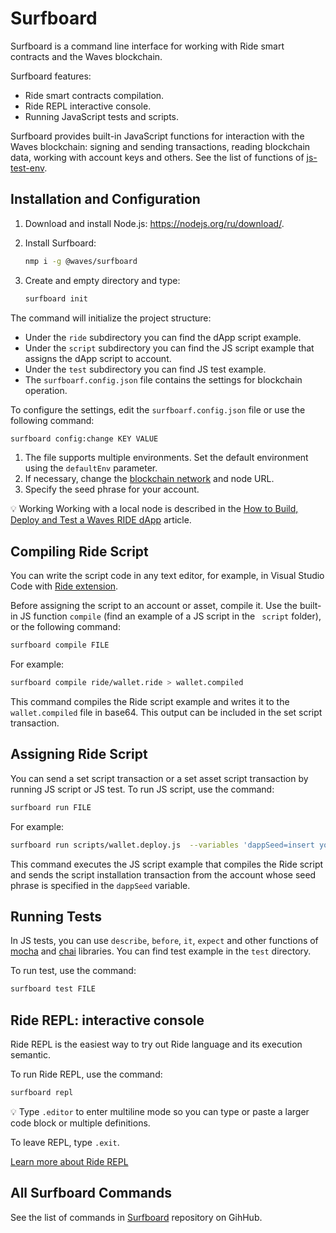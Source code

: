 # Surfboard

Surfboard is a command line interface for working with Ride smart contracts and the Waves blockchain.

Surfboard features:

* Ride smart contracts compilation.
* Ride REPL interactive console.
* Running JavaScript tests and scripts.

Surfboard provides built-in JavaScript functions for interaction with the Waves blockchain: signing and sending transactions, reading blockchain data, working with account keys and others. See the list of functions of [js-test-env](https://wavesplatform.github.io/js-test-env/globals.html).

## Installation and Configuration

1. Download and install Node.js: <https://nodejs.org/ru/download/>.
2. Install Surfboard:

   ```bash
   nmp i -g @waves/surfboard
   ```

3. Create and empty directory and type:

   ```bash
   surfboard init
   ```

The command will initialize the project structure:

* Under the `ride` subdirectory you can find the dApp script example.
* Under the `script` subdirectory you can find the JS script example that assigns the dApp script to account.
* Under the `test` subdirectory you can find JS test example.
* The `surfboarf.config.json` file contains the settings for blockchain operation.

To configure the settings, edit the `surfboarf.config.json` file or use the following command:

```bash
surfboard config:change KEY VALUE
```

1. The file supports multiple environments. Set the default environment using the `defaultEnv` parameter.
2. If necessary, change the [blockchain network](/en/blockchain/blockchain-network/chain-id) and node URL.
3. Specify the seed phrase for your account.

:bulb: Working Working with a local node is described in the [How to Build, Deploy and Test a Waves RIDE dApp](https://medium.com/wavesprotocol/how-to-build-deploy-and-test-a-waves-ride-dapp-785311f58c2) article.

## Compiling Ride Script

You can write the script code in any text editor, for example, in Visual Studio Code with [Ride extension](/en/building-apps/smart-contracts/tools/ride-vscode).

Before assigning the script to an account or asset, compile it. Use the built-in JS function `compile` (find an example of a JS script in the ` script` folder), or the following command:

```bash
surfboard compile FILE
```

For example:

```bash
surfboard compile ride/wallet.ride > wallet.compiled
```

This command compiles the Ride script example and writes it to the `wallet.compiled` file in base64. This output can be included in the set script transaction.

## Assigning Ride Script

You can send a set script transaction or a set asset script transaction by running JS script or JS test. To run JS script, use the command:

```bash
surfboard run FILE
```

For example:

```bash
surfboard run scripts/wallet.deploy.js  --variables 'dappSeed=insert your seed here'
```

This command executes the JS script example that compiles the Ride script and sends the script installation transaction from the account whose seed phrase is specified in the `dappSeed` variable.

## Running Tests

In JS tests, you can use `describe`, `before`, `it`, `expect` and other functions of [mocha](https://mochajs.org/) and [chai](https://www.chaijs.com/) libraries. You can find test example in the `test` directory.

To run test, use the command:

```bash
surfboard test FILE
```

## Ride REPL: interactive console

Ride REPL is the easiest way to try out Ride language and its execution semantic.

To run Ride REPL, use the command:

```bash
surfboard repl
```

:bulb: Type `.editor` to enter multiline mode so you can type or paste a larger code block or multiple definitions.

To leave REPL, type `.exit`.

[Learn more about Ride REPL](/en/building-apps/smart-contracts/tools/repl)

## All Surfboard Commands

See the list of commands in [Surfboard](https://github.com/wavesplatform/surfboard#surfboard-help-command) repository on GihHub.
